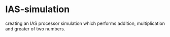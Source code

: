 # IAS-simulation
creating an IAS processor simulation which performs addition, multiplication and greater of two numbers.
